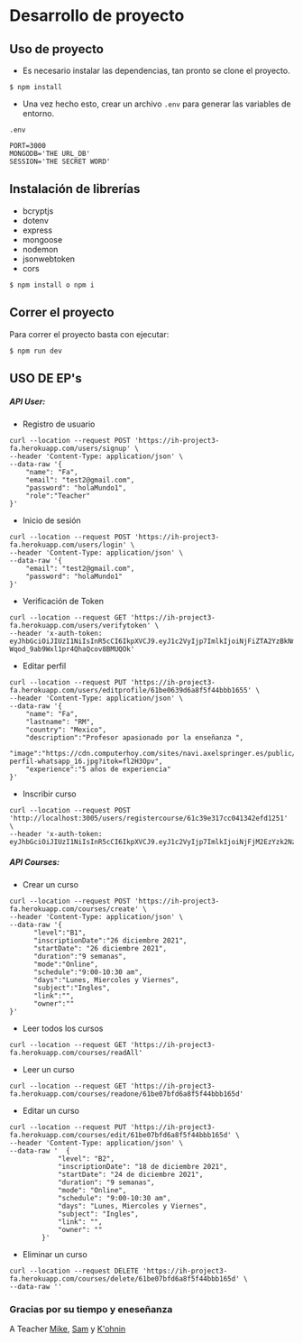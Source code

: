 # Desarrollo de proyecto

## Uso de proyecto

- Es necesario instalar las dependencias, tan pronto se clone el proyecto.

```shell
$ npm install
```

- Una vez hecho esto, crear un archivo `.env` para generar las variables de entorno.

`.env`

```
PORT=3000
MONGODB='THE URL_DB'
SESSION='THE SECRET WORD'
```

## Instalación de librerías

- bcryptjs
- dotenv
- express
- mongoose
- nodemon
- jsonwebtoken
- cors

```shell
$ npm install o npm i
```

## Correr el proyecto

Para correr el proyecto basta con ejecutar:

```shell
$ npm run dev
```

## USO DE EP's

##### API User:

- Registro de usuario

```shell
curl --location --request POST 'https://ih-project3-fa.herokuapp.com/users/signup' \
--header 'Content-Type: application/json' \
--data-raw '{
    "name": "Fa",
    "email": "test2@gmail.com",
    "password": "holaMundo1",
    "role":"Teacher"
}'
```

- Inicio de sesión

```shell
curl --location --request POST 'https://ih-project3-fa.herokuapp.com/users/login' \
--header 'Content-Type: application/json' \
--data-raw '{
    "email": "test2@gmail.com",
    "password": "holaMundo1"
}'
```

- Verificación de Token

```shell
curl --location --request GET 'https://ih-project3-fa.herokuapp.com/users/verifytoken' \
--header 'x-auth-token: eyJhbGciOiJIUzI1NiIsInR5cCI6IkpXVCJ9.eyJ1c2VyIjp7ImlkIjoiNjFiZTA2YzBkNmE4ZjVmNDRiYmIxNjU5In0sImlhdCI6MTYzOTg0MzY1OSwiZXhwIjoxNjM5ODc5NjU5fQ.H0i4obmrVxTg-Wqod_9ab9Wxl1pr4QhaQcov8BMUQOk'

```

- Editar perfil

```shell
curl --location --request PUT 'https://ih-project3-fa.herokuapp.com/users/editprofile/61be0639d6a8f5f44bbb1655' \
--header 'Content-Type: application/json' \
--data-raw '{
    "name": "Fa",
    "lastname": "RM",
    "country": "Mexico",
    "description":"Profesor apasionado por la enseñanza ",
    "image":"https://cdn.computerhoy.com/sites/navi.axelspringer.es/public/styles/1200/public/media/image/2018/08/fotos-perfil-whatsapp_16.jpg?itok=fl2H3Opv",
    "experience":"5 años de experiencia"
}'
```

- Inscribir curso

```shell
curl --location --request POST 'http://localhost:3005/users/registercourse/61c39e317cc041342efd1251' \
--header 'x-auth-token: eyJhbGciOiJIUzI1NiIsInR5cCI6IkpXVCJ9.eyJ1c2VyIjp7ImlkIjoiNjFjM2EzYzk2NzRhNzczY2MyZDcxZTRjIn0sImlhdCI6MTY0MDIzNTg2NSwiZXhwIjoxNjQwMjcxODY1fQ.5j9gaUU8GO5xvabiXU9xFCXDi1cCnYm6SKxkfAWOZ1w'
```

##### API Courses:

- Crear un curso

```shell
curl --location --request POST 'https://ih-project3-fa.herokuapp.com/courses/create' \
--header 'Content-Type: application/json' \
--data-raw '{
      "level":"B1",
      "inscriptionDate":"26 diciembre 2021",
      "startDate": "26 diciembre 2021",
      "duration":"9 semanas",
      "mode":"Online",
      "schedule":"9:00-10:30 am",
      "days":"Lunes, Miercoles y Viernes",
      "subject":"Ingles",
      "link":"",
      "owner":""
}'
```

- Leer todos los cursos

```shell
curl --location --request GET 'https://ih-project3-fa.herokuapp.com/courses/readAll'
```

- Leer un curso

```shell
curl --location --request GET 'https://ih-project3-fa.herokuapp.com/courses/readone/61be07bfd6a8f5f44bbb165d'
```

- Editar un curso

```shell
curl --location --request PUT 'https://ih-project3-fa.herokuapp.com/courses/edit/61be07bfd6a8f5f44bbb165d' \
--header 'Content-Type: application/json' \
--data-raw '  {
            "level": "B2",
            "inscriptionDate": "18 de diciembre 2021",
            "startDate": "24 de diciembre 2021",
            "duration": "9 semanas",
            "mode": "Online",
            "schedule": "9:00-10:30 am",
            "days": "Lunes, Miercoles y Viernes",
            "subject": "Ingles",
            "link": "",
            "owner": ""
        }'
```

- Eliminar un curso

```shell
curl --location --request DELETE 'https://ih-project3-fa.herokuapp.com/courses/delete/61be07bfd6a8f5f44bbb165d' \
--data-raw ''
```

### Gracias por su tiempo y eneseñanza

A Teacher [Mike](https://github.com/mikenieva), [Sam](https://github.com/ta-web-mex) y [K'ohnin](https://github.com/konhin2)
